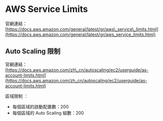 # AWS Service Limits

官網連結：[https://docs.aws.amazon.com/general/latest/gr/aws\_service\_limits.html](https://docs.aws.amazon.com/general/latest/gr/aws_service_limits.html)

## Auto Scaling 限制

官網連結：[https://docs.aws.amazon.com/zh\_cn/autoscaling/ec2/userguide/as-account-limits.html](https://docs.aws.amazon.com/zh_cn/autoscaling/ec2/userguide/as-account-limits.html)

區域限制：

*  每個區域的啟動配置數：200
*  每個區域的 Auto Scaling 組數：200



